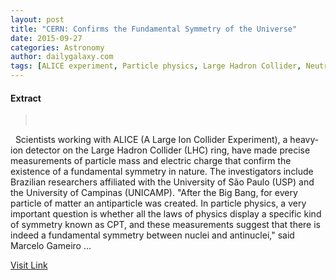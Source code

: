 ```yaml
---
layout: post
title: "CERN: Confirms the Fundamental Symmetry of the Universe"
date: 2015-09-27
categories: Astronomy
author: dailygalaxy.com
tags: [ALICE experiment, Particle physics, Large Hadron Collider, Neutron, Physics, Physical sciences, Nuclear physics, Physical universe, Physical cosmology, Theoretical physics, Featured]
---
```





#### Extract
> 
 

 
Scientists working with ALICE (A Large Ion Collider Experiment), a heavy-ion detector on the Large Hadron Collider (LHC) ring, have made precise measurements of particle mass and electric charge that confirm the existence of a fundamental symmetry in nature. The investigators include Brazilian researchers affiliated with the University of São Paulo (USP) and the University of Campinas (UNICAMP).
"After the Big Bang, for every particle of matter an antiparticle was created. In particle physics, a very important question is whether all the laws of physics display a specific kind of symmetry known as CPT, and these measurements suggest that there is indeed a fundamental symmetry between nuclei and antinuclei," said Marcelo Gameiro ...



[Visit Link](http://www.dailygalaxy.com/my_weblog/2015/09/cern-confirms-the-fundamental-symmetry-of-the-universe.html)



